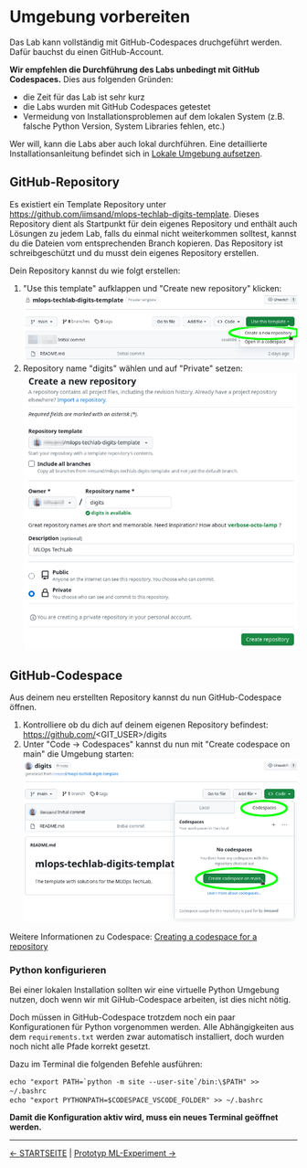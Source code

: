 # Umgebung vorbereiten

Das Lab kann vollständig mit GitHub-Codespaces druchgeführt werden. Dafür bauchst du einen GitHub-Account.

**Wir empfehlen die Durchführung des Labs unbedingt mit GitHub Codespaces.** Dies aus folgenden Gründen:
- die Zeit für das Lab ist sehr kurz
- die Labs wurden mit GitHub Codespaces getestet
- Vermeidung von Installationsproblemen auf dem lokalen System (z.B. falsche Python Version, System Libraries fehlen, etc.)

Wer will, kann die Labs aber auch lokal durchführen. Eine detaillierte Installationsanleitung befindet sich in [Lokale Umgebung aufsetzen](002_lab_environment_local.md).

## GitHub-Repository

Es existiert ein Template Repository unter https://github.com/iimsand/mlops-techlab-digits-template. Dieses Repository dient als Startpunkt für dein eigenes Repository und enthält auch Lösungen zu jedem Lab, falls du einmal nicht weiterkommen solltest, kannst du die Dateien vom entsprechenden Branch kopieren. Das Repository ist schreibgeschützt und du musst dein eigenes Repository erstellen.

Dein Repository kannst du wie folgt erstellen:

1. "Use this template" aufklappen und "Create new repository" klicken:   
![GitHub create repo from template](screenshots/github_repo_create_from_template.png)
1. Repository name "digits" wählen und auf "Private" setzen:   
![GitHub create repo from template - info](screenshots/github_repo_create_from_template_info.png)

## GitHub-Codespace

Aus deinem neu erstellten Repository kannst du nun GitHub-Codespace öffnen.

1. Kontrolliere ob du dich auf deinem eigenen Repository befindest: https://github.com/<GIT_USER>/digits
1. Unter "Code -> Codespaces" kannst du nun mit "Create codespace on main" die Umgebung starten:   
![GitHub start codespace](screenshots/github_repo_start_codespace.png)

Weitere Informationen zu Codespace: [Creating a codespace for a repository](https://docs.github.com/en/codespaces/developing-in-codespaces/creating-a-codespace-for-a-repository)

### Python konfigurieren

Bei einer lokalen Installation sollten wir eine virtuelle Python Umgebung nutzen, doch wenn wir mit GiHub-Codespace arbeiten, ist dies nicht nötig.

Doch müssen in GitHub-Codespace trotzdem noch ein paar Konfigurationen für Python vorgenommen werden. Alle Abhängigkeiten aus dem `requirements.txt` werden zwar automatisch installiert, doch wurden noch nicht alle Pfade korrekt gesetzt.

Dazu im Terminal die folgenden Befehle ausführen:

```shell
echo "export PATH=`python -m site --user-site`/bin:\$PATH" >> ~/.bashrc
echo "export PYTHONPATH=$CODESPACE_VSCODE_FOLDER" >> ~/.bashrc
```

**Damit die Konfiguration aktiv wird, muss ein neues Terminal geöffnet werden.**

---

[← STARTSEITE](../README.md) |
[Prototyp ML-Experiment →](010_lab_initial_prototype.md)
